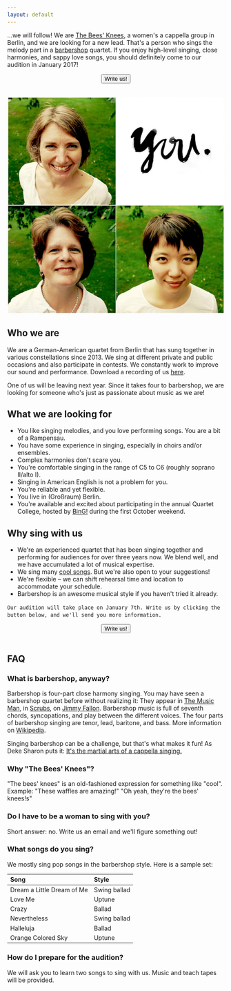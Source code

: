 ```yaml
---
layout: default
---
```

...we will follow! We are [The Bees' Knees](https://www.facebook.com/theBK4Berlin/), a women's a cappella group in Berlin, and we are looking for a new lead. That's a person who sings the melody part in a <a href="#barbershop">barbershop</a> quartet. If you enjoy high-level singing, close harmonies, and sappy love songs, you should definitely come to our audition in January 2017!

<div style="text-align:center;">
    <a href="mailto&#58;&#116;&#104;&#101;&#98;&#107;&#52;&#98;&#101;&#114;&#108;&#105;&#110;&#64;&#103;&#109;&#97;&#105;&#108;&#46;&#99;&#111;&#109;?subject=I'm interested in singing with you!"><button>Write us!</button></a>
    <br><br>
</div>

![picture](/leads.png)

## Who we are

We are a German-American quartet from Berlin that has sung together in various constellations since 2013. We sing at different private and public occasions and also participate in contests. We constantly work to improve our sound and performance. Download a recording of us [here](https://drive.google.com/file/d/0B1qWGtqQgRgkam1ITWZfTlo0UU0/view?usp=sharing).

One of us will be leaving next year. Since it takes four to barbershop, we are looking for someone who's just as passionate about music as we are!

## What we are looking for

* You like singing melodies, and you love performing songs. You are a bit of a Rampensau.
* You have some experience in singing, especially in choirs and/or ensembles.
* Complex harmonies don't scare you.
* You're comfortable singing in the range of C5 to C6 (roughly soprano II/alto I).
* Singing in American English is not a problem for you.
* You're reliable and yet flexible.
* You live in (Großraum) Berlin.
* You're available and excited about participating in the annual Quartet College, hosted by [BinG!](http://www.barbershop.de/de/news/index.html) during the first October weekend.

## Why sing with us

* We're an experienced quartet that has been singing together and performing for audiences for over three years now. We blend well, and we have accumulated a lot of musical expertise.
* We sing many <a href="#songs">cool songs</a>. But we're also open to your suggestions!
* We're flexible – we can shift rehearsal time and location to accommodate your schedule.
* Barbershop is an awesome musical style if you haven't tried it already.

`Our audition will take place on January 7th. Write us by clicking the button below, and we'll send you more information.`

<div style="text-align:center;">
    <a href="mailto&#58;&#116;&#104;&#101;&#98;&#107;&#52;&#98;&#101;&#114;&#108;&#105;&#110;&#64;&#103;&#109;&#97;&#105;&#108;&#46;&#99;&#111;&#109;?subject=I'm interested in singing with you!"><button>Write us!</button></a>
    <br><br>
</div>

## FAQ

<a name="barbershop">

### What is barbershop, anyway?

Barbershop is four-part close harmony singing. You may have seen a barbershop quartet before without realizing it: They appear in [The Music Man](https://www.youtube.com/watch?v=nO0DFttQoJc), in [Scrubs](https://www.youtube.com/watch?v=hN8vA_bulss), on [Jimmy Fallon](https://www.youtube.com/watch?v=I-4FtBjjelA). Barbershop music is full of seventh chords, syncopations, and play between the different voices. The four parts of barbershop singing are tenor, lead, baritone, and bass. More information on [Wikipedia](https://en.wikipedia.org/wiki/Barbershop_music).

Singing barbershop can be a challenge, but that's what makes it fun! As Deke Sharon puts it: [It's the martial arts of a cappella singing.](http://www.casa.org/content/acamartialart)

### Why "The Bees' Knees"?

"The bees' knees" is an old-fashioned expression for something like "cool".
Example: "These waffles are amazing!" "Oh yeah, they're the bees' knees!s"

### Do I have to be a woman to sing with you?

Short answer: no. Write us an email and we'll figure something out!

<a name="songs">

### What songs do you sing?

We mostly sing pop songs in the barbershop style. Here is a sample set:

| Song | Style |
| :------------- | :------------- |
| Dream a Little Dream of Me  | Swing ballad  |
| Love Me  | Uptune  |
| Crazy  | Ballad  |
| Nevertheless | Swing ballad  |
| Halleluja | Ballad  |
| Orange Colored Sky | Uptune  |

### How do I prepare for the audition?

We will ask you to learn two songs to sing with us. Music and teach tapes will be provided.
